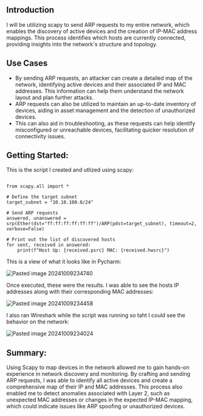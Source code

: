 ## Introduction

I will be utilizing scapy to send ARP requests to my entire network, which enables the discovery of active devices and the creation of IP-MAC address mappings. This process identifies which hosts are currently connected, providing insights into the network's structure and topology.

## Use Cases

+ By sending ARP requests, an attacker can create a detailed map of the network, identifying active devices and their associated IP and MAC addresses. This information can help them understand the network layout and plan further attacks.
+ ARP requests can also be utilized to maintain an up-to-date inventory of devices, aiding in asset management and the detection of unauthorized devices.
+ This can also aid in troubleshooting, as these requests can help identify misconfigured or unreachable devices, facilitating quicker resolution of connectivity issues.

## Getting Started:

This is the script I created and utlized using scapy:

```

from scapy.all import *  
  
# Define the target subnet  
target_subnet = "10.10.100.0/24"  
  
# Send ARP requests  
answered, unanswered = srp(Ether(dst="ff:ff:ff:ff:ff:ff")/ARP(pdst=target_subnet), timeout=2, verbose=False)  
  
# Print out the list of discovered hosts  
for sent, received in answered:  
    print(f"Host Up: {received.psrc} MAC: {received.hwsrc}")
```

This is a view of what it looks like in Pycharm:

![Pasted image 20241009234740](https://github.com/user-attachments/assets/6cfd6085-34c6-4a13-8018-e62a38312e44)

Once executed, these were the results. I was able to see the hosts IP addresses along with their corresponding MAC addresses:

![Pasted image 20241009234458](https://github.com/user-attachments/assets/bc259adf-070d-44e6-914c-36ceaf9770e1)

I also ran Wireshark while the script was running so taht I could see the behavior on the network:

![Pasted image 20241009234024](https://github.com/user-attachments/assets/ff3c1dec-89bf-4b42-8afd-757f15ed3d94)

## Summary:

Using Scapy to map devices in the network allowed me to gain hands-on experience in network discovery and monitoring. By crafting and sending ARP requests, I was able to identify all active devices and create a comprehensive map of their IP and MAC addresses. This process also enabled me to detect anomalies associated with Layer 2, such as unexpected MAC addresses or changes in the expected IP-MAC mapping, which could indicate issues like ARP spoofing or unauthorized devices. 

